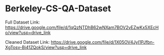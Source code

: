 # Berkeley-CS-QA-Dataset

Full Dataset Link: https://drive.google.com/file/d/1qQzNTDhB62wNXam7BOV2vEZwKx5XEcHo/view?usp=drive_link

Cleaned Dataset Link: https://drive.google.com/file/d/1X05OV4JyI1PJfbn-XgTosv-Bi41ZQokS/view?usp=drive_link
